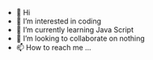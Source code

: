 - 👋 Hi
- 👀 I’m interested in coding
- 🌱 I’m currently learning Java Script
- 💞️ I’m looking to collaborate on nothing
- 📫 How to reach me ...

<!---
Ishaan-007/Ishaan-007 is a ✨ special ✨ repository because its `README.md` (this file) appears on your GitHub profile.
You can click the Preview link to take a look at your changes.
--->
